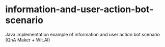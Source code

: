 # information-and-user-action-bot-scenario
Java implementation example of information and user action bot scenario (QnA Maker + Wit.AI)

